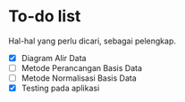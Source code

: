 # To-do list
Hal-hal yang perlu dicari, sebagai pelengkap.

-[x] Diagram Alir Data
-[ ] Metode Perancangan Basis Data
-[ ] Metode Normalisasi Basis Data
-[x] Testing pada aplikasi